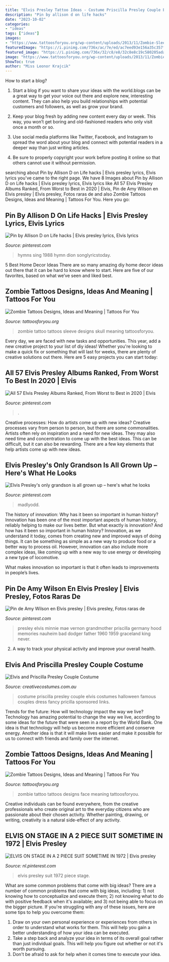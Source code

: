 ```yaml
---
title: "Elvis Presley Tattoo Ideas - Costume Priscilla Presley Couple Elvis Costumes Halloween Famous Couples Dress Fancy Pricilla Sponsored Links"
description: "Pin by allison d on life hacks"
date: "2023-10-02"
categories:
- "ideas"
tags: ["ideas"]
images:
- "https://www.tattoosforyou.org/wp-content/uploads/2013/11/Zombie-Sleeve-Tattoo.jpg"
featuredImage: "https://i.pinimg.com/736x/ac/7e/ed/ac7eed93e156a35c357fa6b2ffceaeaa.jpg"
featured_image: "https://i.pinimg.com/736x/32/c8/e8/32c8e8c19c580205ada0dfb0d8bc9d38.jpg"
image: "https://www.tattoosforyou.org/wp-content/uploads/2013/11/Zombie-Sleeve-Tattoo.jpg"
ShowToc: true
author: "Miss Leonor Krajcik"
---
```



How to start a blog?
1. Start a blog if you want to share your ideas with the world.blogs can be a great way to get your voice out there and explore new, interesting content. They can also help you build relationships with potential customers and followers, as well as grow your brand.
2. Keep your blog fresh by adding new content every day or week. This way, you won’t get boring and old-fashioned readers who only visit once a month or so.

3. Use social media platforms like Twitter, Facebook, and Instagram to spread the word about your blog and connect with potential readers in a deeper way than just writing articles.

4. Be sure to properly copyright your work before posting it online so that others cannot use it without permission.

	

		
searching about Pin by Allison D on Life hacks | Elvis presley lyrics, Elvis lyrics you've came to the right page. We have 8 Images about Pin by Allison D on Life hacks | Elvis presley lyrics, Elvis lyrics like All 57 Elvis Presley Albums Ranked, From Worst to Best in 2020 | Elvis, Pin de Amy Wilson en Elvis presley | Elvis presley, Fotos raras de and also Zombie Tattoos Designs, Ideas and Meaning | Tattoos For You. Here you go:
		
    
## Pin By Allison D On Life Hacks | Elvis Presley Lyrics, Elvis Lyrics

<img loading=lazy src="https://i.pinimg.com/736x/1d/6b/78/1d6b783ce80ca00da9455733fc5a1f8c--song-quotes-music-quotes.jpg" onerror="this.onerror=null;this.src='https://tse3.mm.bing.net/th?id=OIP.i_4bWPJ0Pt6-rcNA2_xdcwAAAA&amp;pid=15.1';" alt="Pin by Allison D on Life hacks | Elvis presley lyrics, Elvis lyrics">

_Source: pinterest.com_

>hymns sing 1988 hymn dion songlyricstoday. 

	

5 Best Home Decor Ideas
There are so many amazing diy home decor ideas out there that it can be hard to know where to start. Here are five of our favorites, based on what we’ve seen and liked best.

    
## Zombie Tattoos Designs, Ideas And Meaning | Tattoos For You

<img loading=lazy src="https://www.tattoosforyou.org/wp-content/uploads/2013/11/Zombie-Sleeve-Tattoo.jpg" onerror="this.onerror=null;this.src='https://tse1.mm.bing.net/th?id=OIP.fAntifxngZZ_DLBKx__IWAHaKX&amp;pid=15.1';" alt="Zombie Tattoos Designs, Ideas and Meaning | Tattoos For You">

_Source: tattoosforyou.org_

>zombie tattoo tattoos sleeve designs skull meaning tattoosforyou. 

	

Every day, we are faced with new tasks and opportunities. This year, add a new creative project to your list of diy ideas! Whether you're looking to make a quick fix or something that will last for weeks, there are plenty of creative solutions out there. Here are 5 easy projects you can start today: 

    
## All 57 Elvis Presley Albums Ranked, From Worst To Best In 2020 | Elvis

<img loading=lazy src="https://i.pinimg.com/736x/ac/7e/ed/ac7eed93e156a35c357fa6b2ffceaeaa.jpg" onerror="this.onerror=null;this.src='https://tse3.mm.bing.net/th?id=OIP.cCrRn88l0K1oYTSGh5sptAHaHt&amp;pid=15.1';" alt="All 57 Elvis Presley Albums Ranked, From Worst to Best in 2020 | Elvis">

_Source: pinterest.com_

>. 

	

Creative processes: How do artists come up with new ideas?
Creative processes vary from person to person, but there are some commonalities. Artists often rely on inspiration and a need for new ideas. They may also need time and concentration to come up with the best ideas. This can be difficult, but it can also be rewarding. There are a few key elements that help artists come up with new ideas.

    
## Elvis Presley&#039;s Only Grandson Is All Grown Up – Here&#039;s What He Looks

<img loading=lazy src="https://i.pinimg.com/736x/36/3c/97/363c97f493f16dc293d79178400dc7a5.jpg" onerror="this.onerror=null;this.src='https://tse1.mm.bing.net/th?id=OIP.7dmStewa2_egf6SAjN7peQHaLH&amp;pid=15.1';" alt="Elvis Presley&#039;s only grandson is all grown up – here&#039;s what he looks">

_Source: pinterest.com_

>madlyodd. 

	

The history of innovation: Why has it been so important in human history?
Innovation has been one of the most important aspects of human history, reliably helping to make our lives better. But what exactly is innovation? And how has it been so important in human history?
Innovation, as we understand it today, comes from creating new and improved ways of doing things. It can be something as simple as a new way to produce food or a better way to process oil. However, innovation can also include more complex ideas, like coming up with a new way to use energy or developing a new type of locomotive.

What makes innovation so important is that it often leads to improvements in people’s lives.

    
## Pin De Amy Wilson En Elvis Presley | Elvis Presley, Fotos Raras De

<img loading=lazy src="https://i.pinimg.com/736x/32/c8/e8/32c8e8c19c580205ada0dfb0d8bc9d38.jpg" onerror="this.onerror=null;this.src='https://tse1.mm.bing.net/th?id=OIP.ty4EMAbCboHMK7x11F9-6QHaJx&amp;pid=15.1';" alt="Pin de Amy Wilson en Elvis presley | Elvis presley, Fotos raras de">

_Source: pinterest.com_

>presley elvis minnie mae vernon grandmother priscilla germany hood memories nauheim bad dodger father 1960 1959 graceland king never. 

	

2. A way to track your physical activity and improve your overall health.

    
## Elvis And Priscilla Presley Couple Costume

<img loading=lazy src="https://www.creativecostumes.com.au/wp-content/uploads/2017/03/elvis-couple-510x680.jpg" onerror="this.onerror=null;this.src='https://tse1.mm.bing.net/th?id=OIP.xnfa0EzDFF-_2ruhGAC-jAHaJ4&amp;pid=15.1';" alt="Elvis and Priscilla Presley Couple Costume">

_Source: creativecostumes.com.au_

>costume priscilla presley couple elvis costumes halloween famous couples dress fancy pricilla sponsored links. 

	

Trends for the future: How will technology impact the way we live?
Technology has amazing potential to change the way we live, according to some ideas for the future that were seen in a report by the World Bank. One idea is that technology will help us become more efficient and conserve energy. Another idea is that it will make lives easier and make it possible for us to connect with friends and family over the internet.

    
## Zombie Tattoos Designs, Ideas And Meaning | Tattoos For You

<img loading=lazy src="https://www.tattoosforyou.org/wp-content/uploads/2013/11/Zombie-Face-Tattoo.jpg" onerror="this.onerror=null;this.src='https://tse4.mm.bing.net/th?id=OIP.Bv1ev-3hp7mUHJ9su_fxWwHaJ4&amp;pid=15.1';" alt="Zombie Tattoos Designs, Ideas and Meaning | Tattoos For You">

_Source: tattoosforyou.org_

>zombie tattoo tattoos designs face meaning tattoosforyou. 

	

Creative individuals can be found everywhere, from the creative professionals who create original art to the everyday citizens who are passionate about their chosen activity. Whether painting, drawing, or writing, creativity is a natural side-effect of any activity.

    
## ELVIS ON STAGE IN A 2 PIECE SUIT SOMETIME IN 1972 | Elvis Presley

<img loading=lazy src="https://i.pinimg.com/736x/d6/2b/ee/d62bee0f757697563ebd7429701f32bd--rare-photos-photo-s.jpg" onerror="this.onerror=null;this.src='https://tse1.mm.bing.net/th?id=OIP.zDVsA8HxCYmH5DWMAOz6fgHaKN&amp;pid=15.1';" alt="ELVIS ON STAGE IN A 2 PIECE SUIT SOMETIME IN 1972 | Elvis presley">

_Source: nl.pinterest.com_

>elvis presley suit 1972 piece stage. 

	

What are some common problems that come with big ideas?
There are a number of common problems that come with big ideas, including: 1) not knowing how to conceptualize and execute them; 2) not knowing what to do with positive feedback when it's available; and 3) not being able to focus on the bigger picture. If you're struggling with any of these issues, here are some tips to help you overcome them: 
1) Draw on your own personal experience or experiences from others in order to understand what works for them. This will help you gain a better understanding of how your idea can be executed. 
2) Take a step back and analyze your idea in terms of its overall goal rather than just individual goals. This will help you figure out whether or not it's worth pursuing. 
3) Don't be afraid to ask for help when it comes time to execute your idea.

